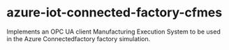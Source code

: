# azure-iot-connected-factory-cfmes
Implements an OPC UA client Manufacturing Execution System to be used in the Azure Connectedfactory factory simulation.
